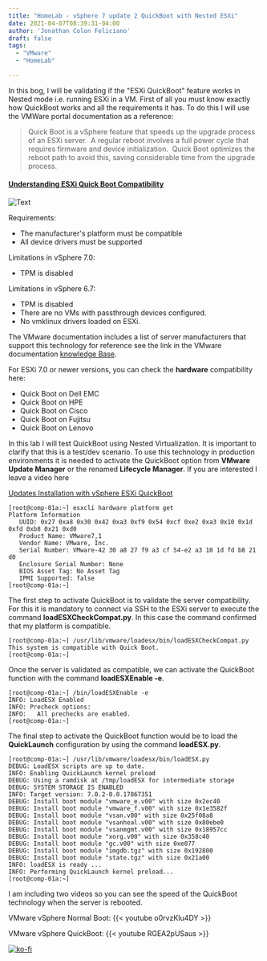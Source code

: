 ```yaml
---
title: "HomeLab - vSphere 7 update 2 QuickBoot with Nested ESXi"
date: 2021-04-07T08:39:31-04:00
author: 'Jonathan Colon Feliciano'
draft: false
tags:
  - "VMware"
  - "HomeLab"

---
```


In this bog, I will be validating if the "ESXi QuickBoot" feature works in Nested mode i.e. running ESXi in a VM. First of all you must know exactly how QuickBoot works and all the requirements it has. To do this I will use the VMWare portal documentation as a reference:

> Quick Boot is a vSphere feature that speeds up the upgrade process of an ESXi server.  A regular reboot involves a full power cycle that requires firmware and device initialization.  Quick Boot optimizes the reboot path to avoid this, saving considerable time from the upgrade process.

#### [Understanding ESXi Quick Boot Compatibility](https://kb.vmware.com/s/article/52477)

![Text](/img/QuickBoot_WorkFlow.webp#center)

Requirements:

- The manufacturer's platform must be compatible
- All device drivers must be supported

Limitations in vSphere 7.0:

- TPM is disabled

Limitations in vSphere 6.7:

- TPM is disabled
- There are no VMs with passthrough devices configured.
- No vmklinux drivers loaded on ESXi.

The VMware documentation includes a list of server manufacturers that support this technology for reference see the link in the VMware documentation [knowledge Base](https://kb.vmware.com/s/article/52477).

For ESXi 7.0 or newer versions, you can check the **hardware** compatibility here:

- Quick Boot on Dell EMC
- Quick Boot on HPE
- Quick Boot on Cisco
- Quick Boot on Fujitsu
- Quick Boot on Lenovo

In this lab I will test QuickBoot using Nested Virtualization. It is important to clarify that this is a test/dev scenario. To use this technology in production environments it is needed to activate the QuickBoot option from **VMware Update Manager** or the renamed **Lifecycle Manager**. If you are interested I leave a video here 

[Updates Installation with vSphere ESXi QuickBoot](https://youtu.be/FTwglwgDWAE)

```text
[root@comp-01a:~] esxcli hardware platform get
Platform Information
   UUID: 0x27 0xa8 0x30 0x42 0xa3 0xf9 0x54 0xcf 0xe2 0xa3 0x10 0x1d 0xfd 0xb8 0x21 0xd0
   Product Name: VMware7,1
   Vendor Name: VMware, Inc.
   Serial Number: VMware-42 30 a8 27 f9 a3 cf 54-e2 a3 10 1d fd b8 21 d0
   Enclosure Serial Number: None
   BIOS Asset Tag: No Asset Tag
   IPMI Supported: false
[root@comp-01a:~]
```

The first step to activate QuickBoot is to validate the server compatibility. For this it is mandatory to connect via SSH to the ESXi server to execute the command **loadESXCheckCompat.py**. In this case the command confirmed that my platform is compatible.

```text
[root@comp-01a:~] /usr/lib/vmware/loadesx/bin/loadESXCheckCompat.py
This system is compatible with Quick Boot.
[root@comp-01a:~]
```

Once the server is validated as compatible, we can activate the QuickBoot function with the command **loadESXEnable -e**.

```text
[root@comp-01a:~] /bin/loadESXEnable -e
INFO: LoadESX Enabled
INFO: Precheck options:
INFO:   All prechecks are enabled.
[root@comp-01a:~]
```

The final step to activate the QuickBoot function would be to load the **QuickLaunch** configuration by using the command **loadESX.py**.

```text
[root@comp-01a:~] /usr/lib/vmware/loadesx/bin/loadESX.py
DEBUG: LoadESX scripts are up to date.
INFO: Enabling QuickLaunch kernel preload
DEBUG: Using a ramdisk at /tmp/loadESX for intermediate storage
DEBUG: SYSTEM STORAGE IS ENABLED
INFO: Target version: 7.0.2-0.0.17867351
DEBUG: Install boot module "vmware_e.v00" with size 0x2ec40
DEBUG: Install boot module "vmware_f.v00" with size 0x1e3582f
DEBUG: Install boot module "vsan.v00" with size 0x25f08a8
DEBUG: Install boot module "vsanheal.v00" with size 0x80ebe0
DEBUG: Install boot module "vsanmgmt.v00" with size 0x18957cc
DEBUG: Install boot module "xorg.v00" with size 0x358c40
DEBUG: Install boot module "gc.v00" with size 0xe077
DEBUG: Install boot module "imgdb.tgz" with size 0x192800
DEBUG: Install boot module "state.tgz" with size 0x21a00
INFO: loadESX is ready ...
INFO: Performing QuickLaunch kernel preload...
[root@comp-01a:~] 
```

I am including two videos so you can see the speed of the QuickBoot technology when the server is rebooted.

VMware vSphere Normal Boot:
{{< youtube o0rvzKIu4DY >}}

VMware vSphere QuickBoot:
{{< youtube RGEA2pUSaus >}}


[![ko-fi](https://ko-fi.com/img/githubbutton_sm.svg)](https://ko-fi.com/F1F8DEV80)
